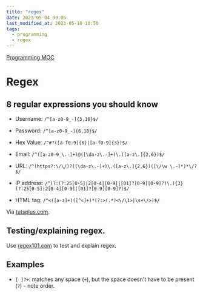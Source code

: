 ```yaml
---
title: "regex"
date: 2023-05-04 09:05
last_modified_at: 2023-05-10 10:50
tags:
  - programming
  - regex
---
```


[Programming MOC](Programming%20MOC.md)

# Regex

## 8 regular expressions you should know

- Username: `/^[a-z0-9_-]{3,16}$/`

- Password: `/^[a-z0-9_-]{6,18}$/`

- Hex Value: `/^#?([a-f0-9]{6}|[a-f0-9]{3})$/`

- Email: `/^([a-z0-9_\.-]+)@([\da-z\.-]+)\.([a-z\.]{2,6})$/`

- URL: `/^(https?:\/\/)?([\da-z\.-]+)\.([a-z\.]{2,6})([\/\w \.-]*)*\/?$/`

- IP address: `/^(?:(?:25[0-5]|2[0-4][0-9]|[01]?[0-9][0-9]?)\.){3}(?:25[0-5]|2[0-4][0-9]|[01]?[0-9][0-9]?)$/`

- HTML tag: `/^<([a-z]+)([^<]+)*(?:>(.*)<\/\1>|\s+\/>)$/`

Via [tutsplus.com](http://code.tutsplus.com/tutorials/8-regular-expressions-you-should-know--net-6149).

## Testing/explaining regex.

Use [regex101.com](https://regex101.com/) to test and explain regex.

## Examples

- `[ ]?+`: matches any space (`+`), but the space doesn't have to be present (`?`) - note order.
